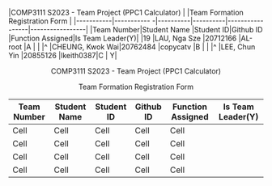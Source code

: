 |COMP3111 S2023 - Team Project (PPC1 Calculator)                                       |
|Team Formation Registration Form                                                      |
|-----------|-----------    -|----------|----------|-----------------|-----------------|
|Team Number|Student Name    |Student ID|Github ID |Function Assigned|Is Team Leader(Y)|
|19         |LAU, Nga Sze    |20712166  |AL-root   |A                |                 |
|^          |CHEUNG, Kwok Wai|20762484  |copycatv  |B                |                 |
|^          |LEE, Chun Yin   |20855126  |lkeith0387|C                |                Y|





<p align="center"> COMP3111 S2023 - Team Project (PPC1 Calculator) </p>
<p align="center"> Team Formation Registration Form </p>

<table>
  <thead>
    <tr>
      <th>Team Number</th>
      <th>Student Name</th>
      <th>Student ID</th>
      <th>Github ID</th>
      <th>Function Assigned</th>
      <th>Is Team Leader(Y)</th>
    </tr>
  </thead>
  <tbody>
    <tr>
      <td>Cell</td>
      <td>Cell</td>
      <td>Cell</td>
      <td>Cell</td>
      <td>Cell</td>
    </tr>
    <tr>
      <td>Cell</td>
      <td>Cell</td>
      <td>Cell</td>
      <td>Cell</td>
      <td>Cell</td>
    </tr>
    <tr>
      <td>Cell</td>
      <td>Cell</td>
      <td>Cell</td>
      <td>Cell</td>
      <td>Cell</td>
    </tr>
    <tr>
      <td>Cell</td>
      <td>Cell</td>
      <td>Cell</td>
      <td>Cell</td>
      <td>Cell</td>
    </tr>
  </tbody>
</table>

